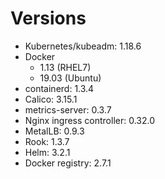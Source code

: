 # Versions

* Kubernetes/kubeadm: 1.18.6
* Docker
    * 1.13 (RHEL7)
    * 19.03 (Ubuntu)
* containerd: 1.3.4
* Calico: 3.15.1
* metrics-server: 0.3.7 
* Nginx ingress controller: 0.32.0
* MetalLB: 0.9.3
* Rook: 1.3.7
* Helm: 3.2.1
* Docker registry: 2.7.1
